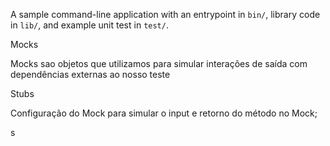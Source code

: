 A sample command-line application with an entrypoint in `bin/`, library code
in `lib/`, and example unit test in `test/`.


Mocks

Mocks sao objetos que utilizamos para simular interações de saída com dependências externas ao nosso teste


Stubs

Configuração do Mock para simular o input e retorno do método no Mock;

s
